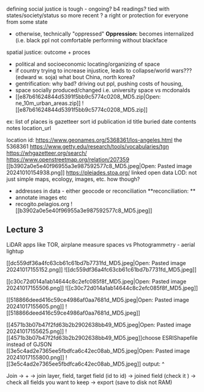 defining social justice is tough - ongoing? b4 readings?
tied with states/society/status so more recent ? 
a right or protection for everyone from some state
- otherwise, technically "oppressed"
**Oppression:**
becomes internalized (i.e. black ppl not comfortable performing without blackface

spatial justice: outcome + proces
- political and socioeconomic locating/organizing of space
- if country trying to increase injustice, leads to collapse/world wars??? (edward w. soja) what bout China, north korea?
- gentrification: why bad? driving out ppl, pushing costs of housing, 
- space socially produced/changed i.e. university space vs mcdonalds
- [[e87b61624844d5391f5bb9c5774c0208_MD5.zip|Open: ne_10m_urban_areas.zip]]
![[e87b61624844d5391f5bb9c5774c0208_MD5.zip]]


ex: list of places is gazetteer
sort id
publication id
title
buried date
contents
notes
location_url

location id: https://www.geonames.org/5368361/los-angeles.html 
the 5368361
https://www.getty.edu/research/tools/vocabularies/tgn
https://whgazetteer.org/search/
https://www.openstreetmap.org/relation/207359
[[b3902a0e5e40f96955a3e987592577c8_MD5.jpeg|Open: Pasted image 20241010154938.png]]
https://pleiades.stoa.org/
linked open data LOD: not just simple maps, ecology, images, etc.
how though? 
- addresses in data - either geocode or reconciliation
**reconciliation: **
- annotate images etc
- recogito.pelagios.org
![[b3902a0e5e40f96955a3e987592577c8_MD5.jpeg]]

## Lecture 3
LiDAR apps like TOR, airplane measure spaces
vs Photogrammetry - aerial lightup

[[dc559df36a4fc63cb61c61bd7b7731fd_MD5.jpeg|Open: Pasted image 20241017155152.png]]
![[dc559df36a4fc63cb61c61bd7b7731fd_MD5.jpeg]]

[[c30c72d014a1ab14644c8c2efc085f8f_MD5.jpeg|Open: Pasted image 20241017155506.png]]
![[c30c72d014a1ab14644c8c2efc085f8f_MD5.jpeg]]

[[518866deed416c59ce4986af0aa7681d_MD5.jpeg|Open: Pasted image 20241017155605.png]]
![[518866deed416c59ce4986af0aa7681d_MD5.jpeg]]

[[4571b3b07b47f2fd63b2b2902638bb49_MD5.jpeg|Open: Pasted image 20241017155625.png]]
![[4571b3b07b47f2fd63b2b2902638bb49_MD5.jpeg]]choose ESRIShapefile instead of GJSON
[[3e5c4ad2e7365ee5fbdfca6c42ec08ab_MD5.jpeg|Open: Pasted image 20241017155800.png]]
![[3e5c4ad2e7365ee5fbdfca6c42ec08ab_MD5.jpeg]]
output: ^

Join -> + -> join layer, field, target field (id to id) -> joined field (check it ) -> check all fields you want to keep -> export (save to disk not RAM)